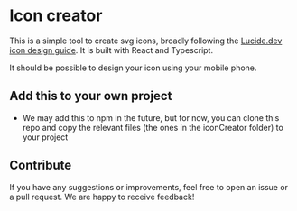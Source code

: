 # Icon creator

This is a simple tool to create svg icons, broadly following the [Lucide.dev icon design guide](https://lucide.dev/guide/design/icon-design-guide). It is built with React and Typescript.

It should be possible to design your icon using your mobile phone.

## Add this to your own project
- We may add this to npm in the future, but for now, you can clone this repo and copy the relevant files (the ones in the iconCreator folder) to your project

## Contribute
If you have any suggestions or improvements, feel free to open an issue or a pull request. We are happy to receive feedback!
